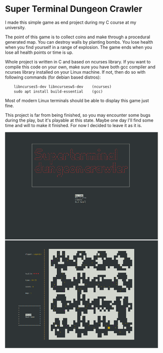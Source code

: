 # Super Terminal Dungeon Crawler
I made this simple game as end project during my C course at my university.

The point of this game is to collect coins and make through a procedural generated map. You can destroy walls by planting bombs. You lose health when you find yourself in a range of explosion. The game ends when you lose all health points or time is up.

Whole project is written in C and based on ncurses library. If you want to compile this code on your own, make sure you have both gcc compiler and ncurses library installed on your Linux machine. If not, then do so with following commands (for debian based distros):

<!-- Code Blocks -->
```
    libncurses5-dev libncursesw5-dev    (ncurses)
    sudo apt install build-essential    (gcc)
```

Most of modern Linux terminals should be able to display this game just fine.

This project is far from being finished, so you may encounter some bugs during the play, but it's playable at this state. Maybe one day I'll find some time and will to make it finished. For now I decided to leave it as it is.

![](screenshots/main_menu.png)
![](screenshots/game.png)





